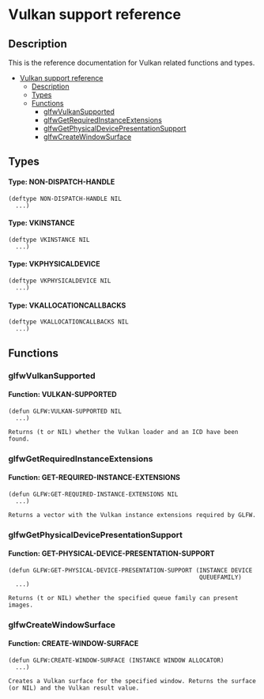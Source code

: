 # Vulkan support reference

## Description

This is the reference documentation for Vulkan related functions and types.

* [Vulkan support reference](/docs/api/vulkan.md#vulkan-support-reference)
  * [Description](/docs/api/vulkan.md#description)
  * [Types](/docs/api/vulkan.md#types)
  * [Functions](/docs/api/vulkan.md#functions)
    * [glfwVulkanSupported](/docs/api/vulkan.md#glfwvulkansupported)
    * [glfwGetRequiredInstanceExtensions](/docs/api/vulkan.md#glfwgetrequiredinstanceextensions)
    * [glfwGetPhysicalDevicePresentationSupport](/docs/api/vulkan.md#glfwgetphysicaldevicepresentationsupport)
    * [glfwCreateWindowSurface](/docs/api/vulkan.md#glfwcreatewindowsurface)

## Types

#### Type: NON-DISPATCH-HANDLE

```Lisp
(deftype NON-DISPATCH-HANDLE NIL
  ...)
```

#### Type: VKINSTANCE

```Lisp
(deftype VKINSTANCE NIL
  ...)
```

#### Type: VKPHYSICALDEVICE

```Lisp
(deftype VKPHYSICALDEVICE NIL
  ...)
```

#### Type: VKALLOCATIONCALLBACKS

```Lisp
(deftype VKALLOCATIONCALLBACKS NIL
  ...)
```

## Functions

### glfwVulkanSupported

#### Function: VULKAN-SUPPORTED

```Lisp
(defun GLFW:VULKAN-SUPPORTED NIL
  ...)
```

````
Returns (t or NIL) whether the Vulkan loader and an ICD have been found.
````

### glfwGetRequiredInstanceExtensions

#### Function: GET-REQUIRED-INSTANCE-EXTENSIONS

```Lisp
(defun GLFW:GET-REQUIRED-INSTANCE-EXTENSIONS NIL
  ...)
```

````
Returns a vector with the Vulkan instance extensions required by GLFW.
````

### glfwGetPhysicalDevicePresentationSupport

#### Function: GET-PHYSICAL-DEVICE-PRESENTATION-SUPPORT

```Lisp
(defun GLFW:GET-PHYSICAL-DEVICE-PRESENTATION-SUPPORT (INSTANCE DEVICE
                                                      QUEUEFAMILY)
  ...)
```

````
Returns (t or NIL) whether the specified queue family can present images.
````

### glfwCreateWindowSurface

#### Function: CREATE-WINDOW-SURFACE

```Lisp
(defun GLFW:CREATE-WINDOW-SURFACE (INSTANCE WINDOW ALLOCATOR)
  ...)
```

````
Creates a Vulkan surface for the specified window. Returns the surface (or NIL) and the Vulkan result value.
````


